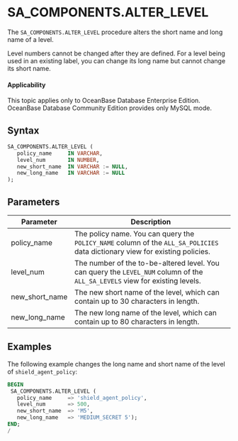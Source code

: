 SA_COMPONENTS.ALTER_LEVEL
==============================================

The `SA_COMPONENTS.ALTER_LEVEL` procedure alters the short name and long name of a level.

Level numbers cannot be changed after they are defined. For a level being used in an existing label, you can change its long name but cannot change its short name.

<main id="notice" >
    <h4>Applicability</h4>
    <p>This topic applies only to OceanBase Database Enterprise Edition. OceanBase Database Community Edition provides only MySQL mode. </p>
  </main>

Syntax
-----------

```sql
SA_COMPONENTS.ALTER_LEVEL (
   policy_name     IN VARCHAR,
   level_num       IN NUMBER,
   new_short_name  IN VARCHAR := NULL,
   new_long_name   IN VARCHAR := NULL
);
```



Parameters
-------------



| **Parameter**  | **Description**                                                                                                              |
|----------------|------------------------------------------------------------------------------------------------------------------------------|
| policy_name    | The policy name. You can query the `POLICY_NAME` column of the `ALL_SA_POLICIES` data dictionary view for existing policies. |
| level_num      | The number of the to-be-altered level. You can query the `LEVEL_NUM` column of the `ALL_SA_LEVELS` view for existing levels. |
| new_short_name | The new short name of the level, which can contain up to 30 characters in length.                                            |
| new_long_name  | The new long name of the level, which can contain up to 80 characters in length.                                             |



Examples
-----------

The following example changes the long name and short name of the level of `shield_agent_policy`:

```sql
BEGIN
 SA_COMPONENTS.ALTER_LEVEL (
   policy_name     => 'shield_agent_policy',
   level_num       => 500,
   new_short_name  => 'M5',
   new_long_name   => 'MEDIUM_SECRET 5');
END;
/
```


